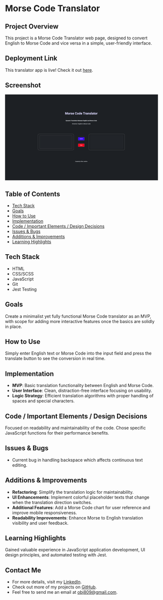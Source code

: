 
# Morse Code Translator

## Project Overview
This project is a Morse Code Translator web page, designed to convert English to Morse Code and vice versa in a simple, user-friendly interface.

## Deployment Link
This translator app is live! Check it out [here](https://morse-code-translator-project.netlify.app/).

## Screenshot
![Screenshot](images/project-screenshot.png)

## Table of Contents
- [Tech Stack](#tech-stack)
- [Goals](#goals)
- [How to Use](#how-to-use)
- [Implementation](#implementation)
- [Code / Important Elements / Design Decisions](#code--important-elements--design-decisions)
- [Issues & Bugs](#issues--bugs)
- [Additions & Improvements](#additions--improvements)
- [Learning Highlights](#learning-highlights)

## Tech Stack
- HTML
- CSS/SCSS
- JavaScript
- Git
- Jest Testing

## Goals
Create a minimalist yet fully functional Morse Code translator as an MVP, with scope for adding more interactive features once the basics are solidly in place.

## How to Use
Simply enter English text or Morse Code into the input field and press the translate button to see the conversion in real time.

## Implementation
- **MVP**: Basic translation functionality between English and Morse Code.
- **User Interface**: Clean, distraction-free interface focusing on usability.
- **Logic Strategy**: Efficient translation algorithms with proper handling of spaces and special characters.

## Code / Important Elements / Design Decisions
Focused on readability and maintainability of the code. Chose specific JavaScript functions for their performance benefits.

## Issues & Bugs
- Current bug in handling backspace which affects continuous text editing.

## Additions & Improvements
- **Refactoring**: Simplify the translation logic for maintainability.
- **UI Enhancements**: Implement colorful placeholder texts that change when the translation direction switches.
- **Additional Features**: Add a Morse Code chart for user reference and improve mobile responsiveness.
- **Readability Improvements**: Enhance Morse to English translation visibility and user feedback.

## Learning Highlights
Gained valuable experience in JavaScript application development, UI design principles, and automated testing with Jest.

## Contact Me
- For more details, visit my [LinkedIn](https://www.linkedin.com/in/obj809/).
- Check out more of my projects on [GitHub](https://github.com/cyberforge1).
- Feel free to send me an email at obj809@gmail.com.

